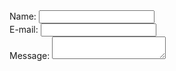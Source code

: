 <!DOCTYPE html>
<html lang="en">
<head>
    <meta charset="UTF-8">
    <meta name="viewport" content="width=device-width, initial-scale=1.0">
    <meta http-equiv="X-UA-Compatible" content="ie=edge">
    <title>Document</title>
</head>
<body>
    <form action="/my-handling-form-page" method="post">
        <div>
          <label for="name">Name:</label>
          <input type="text" id="name" name="user_name">
        </div>
        <div>
          <label for="mail">E-mail:</label>
          <input type="email" id="mail" name="user_mail">
        </div>
        <div>
          <label for="msg">Message:</label>
          <textarea id="msg" name="user_message"></textarea>
        </div>
      </form>
</body>
</html>